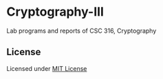 # Cryptography-III
Lab programs and reports of CSC 316, Cryptography

## License
Licensed under [MIT License](https://choosealicense.com/licenses/mit/)
